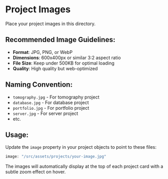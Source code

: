# Project Images

Place your project images in this directory.

## Recommended Image Guidelines:

- **Format**: JPG, PNG, or WebP
- **Dimensions**: 600x400px or similar 3:2 aspect ratio
- **File Size**: Keep under 500KB for optimal loading
- **Quality**: High quality but web-optimized

## Naming Convention:

- `tomography.jpg` - For tomography project
- `database.jpg` - For database project
- `portfolio.jpg` - For portfolio project
- `server.jpg` - For server project
- etc.

## Usage:

Update the `image` property in your project objects to point to these files:

```javascript
image: "/src/assets/projects/your-image.jpg"
```

The images will automatically display at the top of each project card with a subtle zoom effect on hover.